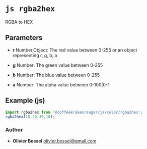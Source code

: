 


<!-- @namespace    sugar.js.color -->

# ```js rgba2hex ```


RGBA to HEX

## Parameters

- **r**  Number,Object: The red value between 0-255 or an object representing r, g, b, a

- **g**  Number: The green value between 0-255

- **b**  Number: The blue value between 0-255

- **a**  Number: The alpha value between 0-100|0-1



## Example (js)

```js
import rgba2hex from '@coffeekraken/sugar/js/color/rgba2hex';
rgba2hex(10,20,30,10);
```


### Author
- **Olivier Bossel** <a href="mailto:olivier.bossel@gmail.com">olivier.bossel@gmail.com</a> 



